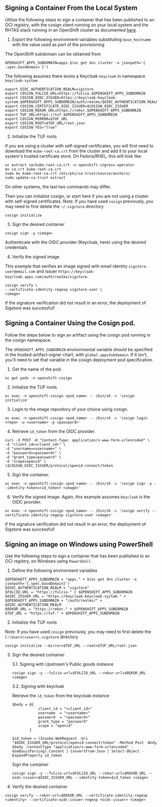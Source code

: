 ## Signing a Container From the Local System

Utilize the following steps to sign a container that has been published to an OCI registry, with the cosign client running on your local system and the RHTAS stack running in an OpenShift cluster as documented [here](quick-start-with-keycloak.md).

1. Export the following environment variables substituting `base_hostname` with the value used as part of the provisioning

The OpenShift subdomain can be obtained from

```shell
OPENSHIFT_APPS_SUBDOMAIN=apps.$(oc get dns cluster -o jsonpath='{ .spec.baseDomain }')
```

The following assumes there exists a Keycloak `keycloak` in namespace `keycloak-system`

```shell
export OIDC_AUTHENTICATION_REALM=sigstore
export COSIGN_FULCIO_URL=https://fulcio.$OPENSHIFT_APPS_SUBDOMAIN
export COSIGN_OIDC_ISSUER=https://keycloak-keycloak-system.$OPENSHIFT_APPS_SUBDOMAIN/auth/realms/$OIDC_AUTHENTICATION_REALM
export COSIGN_CERTIFICATE_OIDC_ISSUER=$COSIGN_OIDC_ISSUER
export COSIGN_REKOR_URL=https://rekor.$OPENSHIFT_APPS_SUBDOMAIN
export TUF_URL=https://tuf.$OPENSHIFT_APPS_SUBDOMAIN
export COSIGN_MIRROR=$TUF_URL
export COSIGN_ROOT=$TUF_URL/root.json
export COSIGN_YES="true"
```

2. Initialize the TUF roots

If you are using a cluster with self-signed certificates, you will first need to download the `kube-root-ca.crt` from the cluster and add it to your
local system's trusted certificate store. On Fedora/RHEL, this will look like:

```shell
oc extract cm/kube-root-ca.crt -n openshift-ingress-operator
mv ca.crt kube-root-ca.crt
sudo mv kube-root-ca.crt /etc/pki/ca-trust/source/anchors/
sudo update-ca-trust extract
```
On other systems, the last two commands may differ.

Then you can initialize cosign, or start here if you are not using a cluster with self-signed certificates.
Note: If you have used `cosign` previously, you may need to first delete the `~/.sigstore` directory

```shell
cosign initialize
```

3. Sign the desired container

```shell
cosign sign -y <image>
```

Authenticate with the OIDC provider (Keycloak, here)  using the desired credentials.

4. Verify the signed image

This example that verifies an image signed with email identity `sigstore-user@email.com` and issuer `https://keycloak-keycloak.apps.com/auth/realms/sigstore`.

```shell
cosign verify \
--certificate-identity-regexp sigstore-user \
<image>
```

If the signature verification did not result in an error, the deployment of Sigstore was successful!

## Signing a Container Using the Cosign pod.

Follow the steps below to sign an artifact using the cosign pod running in the cosign namespace.

The `OPENSHIFT_APPS_SUBDOMAIN` environmental variable should be specified in the trusted-artifact-signer chart,
with `global.appsSubdomain`. If it isn't, you'll need to set that variable in the cosign
deployment pod specification.

1. Get the name of the pod.

``` 
oc get pods -n openshift-cosign 
```

2. Initialize the TUF roots.

```shell
oc exec -n openshift-cosign <pod_name> -- /bin/sh -c 'cosign initialize'
```

3. Login to the image repository of your choice using cosign.
```
oc exec -n openshift-cosign <pod_name> -- /bin/sh -c 'cosign login <repo> -u <username> -p <password>'
```

4. Retrieve `id_token` from the OIDC provider.
```
curl -X POST -H "Content-Type: application/x-www-form-urlencoded" \
-d "client_id=<client_id>" \
-d "username=<username>" \
-d "password=<password>" \
-d "grant_type=password" \
-d "scope=openid" \
\$COSIGN_OIDC_ISSUER/protocol/openid-connect/token
```

5. Sign the container.
```
oc exec -n openshift-cosign <pod_name> -- /bin/sh -c 'cosign sign -y --identity-token=<id_token> <image>'
```

6. Verify the signed image. Again, this example assumes `Keycloak` is the OIDC provider.

```shell
oc exec -n openshift-cosign <pod_name> -- /bin/sh -c 'cosign verify --certificate-identity-regexp sigstore-user <image>'
```

If the signature verification did not result in an error, the deployment of Sigstore was successful!

## Signing an image on Windows using PowerShell

Use the following steps to sign a container that has been published to an OCI registry, on Windows using `PowerShell`.

1. Define the following environment variables
```
$OPENSHIFT_APPS_SUBDOMAIN = "apps." + $(oc get dns cluster -o jsonpath='{.spec.baseDomain}')
$OIDC_AUTHENTICATION_REALM = "sigstore"
$FULCIO_URL = "https://fulcio." + $OPENSHIFT_APPS_SUBDOMAIN
$OIDC_ISSUER_URL = "https://keycloak-keycloak-system." + $OPENSHIFT_APPS_SUBDOMAIN + "/auth/realms/" + $OIDC_AUTHENTICATION_REALM
$REKOR_URL = "https://rekor." + $OPENSHIFT_APPS_SUBDOMAIN
$TUF_URL = "https://tuf." + $OPENSHIFT_APPS_SUBDOMAIN
```
2. Initialize the TUF roots

Note: If you have used `cosign` previously, you may need to first delete the `C:\Users\<user>\.sigstore` directory

```
cosign initialize --mirror=$TUF_URL --root=$TUF_URL/root.json
```

3. Sign the desired container

    3.1. Signing with Upstream's Public goods instance

    ```
    cosign sign -y --fulcio-url=$FULCIO_URL --rekor-url=$REKOR_URL <image>
    ```

    3.2. Signing with keycloak

    Retrieve the `id_token` from the keycloak instance

    ```
    $body = @{ 
                client_id = "<client_id>" 
                username  = "<username>"
                password  = "<password>"
                grant_type = "password" 
                scope = "openid"
            }

    $id_token = (Invoke-WebRequest -Uri "$OIDC_ISSUER_URL/protocol/openid-connect/token" -Method Post -Body $body -ContentType "application/x-www-form-urlencoded" -UseBasicParsing).Content | ConvertFrom-Json | Select-Object -ExpandProperty id_token 
    ```

    Sign the container

    ```
    cosign sign -y --fulcio-url=$FULCIO_URL --rekor-url=$REKOR_URL --oidc-issuer=$OIDC_ISSUER_URL --identity-token=$id_token <image>
    ```

4. Verify the desired container

```
cosign verify --rekor-url=$REKOR_URL --certificate-identity-regexp <identity> --certificate-oidc-issuer-regexp <oidc-issuer> <image>
```
